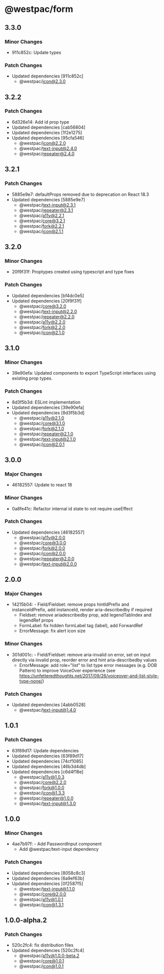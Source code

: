 # @westpac/form

## 3.3.0

### Minor Changes

- 911c852c: Update types

### Patch Changes

- Updated dependencies [911c852c]
  - @westpac/icon@2.3.0

## 3.2.2

### Patch Changes

- 6d326e14: Add id prop type
- Updated dependencies [cab56804]
- Updated dependencies [1f2e1275]
- Updated dependencies [95cfa546]
  - @westpac/icon@2.2.0
  - @westpac/text-input@2.4.0
  - @westpac/repeater@2.4.0

## 3.2.1

### Patch Changes

- 5885e9e7: defaultProps removed due to deprecation on React 18.3
- Updated dependencies [5885e9e7]
  - @westpac/text-input@2.3.1
  - @westpac/repeater@2.3.1
  - @westpac/a11y@2.2.1
  - @westpac/core@3.2.1
  - @westpac/fork@2.2.1
  - @westpac/icon@2.1.1

## 3.2.0

### Minor Changes

- 20f9f31f: Proptypes created using typescript and type fixes

### Patch Changes

- Updated dependencies [bf4dc0e5]
- Updated dependencies [20f9f31f]
  - @westpac/core@3.2.0
  - @westpac/text-input@2.2.0
  - @westpac/repeater@2.2.0
  - @westpac/a11y@2.2.0
  - @westpac/fork@2.2.0
  - @westpac/icon@2.1.0

## 3.1.0

### Minor Changes

- 39e90efa: Updated components to export TypeScript interfaces using existing prop types.

### Patch Changes

- 8d3f5b3d: ESLint implementation
- Updated dependencies [39e90efa]
- Updated dependencies [8d3f5b3d]
  - @westpac/a11y@2.1.0
  - @westpac/core@3.1.0
  - @westpac/fork@2.1.0
  - @westpac/repeater@2.1.0
  - @westpac/text-input@2.1.0
  - @westpac/icon@2.0.1

## 3.0.0

### Major Changes

- 46182557: Update to react 18

### Minor Changes

- 0a8fe41c: Refactor internal id state to not require useEffect

### Patch Changes

- Updated dependencies [46182557]
  - @westpac/a11y@2.0.0
  - @westpac/core@3.0.0
  - @westpac/fork@2.0.0
  - @westpac/icon@2.0.0
  - @westpac/repeater@2.0.0
  - @westpac/text-input@2.0.0

## 2.0.0

### Major Changes

- 14215b04: - Field/Fieldset: remove props hintIdPrefix and instanceIdPrefix, add instanceId, render aria-describedby if required
  - Fieldset: remove ariadescribedby prop, add legendTabIndex and legendRef props
  - FormLabel: fix hidden formLabel tag (label), add ForwardRef
  - ErrorMessage: fix alert icon size

### Minor Changes

- 301d001c: - Field/Fieldset: remove aria-invalid on error, set on input directly via invalid prop, reorder error and hint aria-describedby values
  - ErrorMessage: add role="list" to list type error messages (e.g. DOB Pattern) to improve VoiceOver experience (see https://unfetteredthoughts.net/2017/09/26/voiceover-and-list-style-type-none/)

### Patch Changes

- Updated dependencies [4abb0528]
  - @westpac/text-input@1.4.0

## 1.0.1

### Patch Changes

- 63f89d17: Update dependencies
- Updated dependencies [63f89d17]
- Updated dependencies [74cf1085]
- Updated dependencies [46b3d4db]
- Updated dependencies [c6d4f18e]
  - @westpac/a11y@1.0.3
  - @westpac/core@2.2.0
  - @westpac/fork@1.0.0
  - @westpac/icon@1.3.3
  - @westpac/repeater@1.0.0
  - @westpac/text-input@1.3.0

## 1.0.0

### Minor Changes

- 4ae7b97f: - Add PasswordInput component
  - Add @westpac/text-input dependency

### Patch Changes

- Updated dependencies [8058c8c3]
- Updated dependencies [6a9ef63b]
- Updated dependencies [0f2587f5]
  - @westpac/text-input@1.1.0
  - @westpac/core@2.0.0
  - @westpac/a11y@1.0.1
  - @westpac/icon@1.3.1

## 1.0.0-alpha.2

### Patch Changes

- 520c2fc4: fix distribution files
- Updated dependencies [520c2fc4]
  - @westpac/a11y@1.0.0-beta.2
  - @westpac/core@1.0.1
  - @westpac/icon@1.0.1

